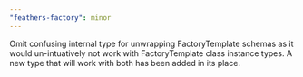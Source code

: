 ```yaml
---
"feathers-factory": minor
---
```


Omit confusing internal type for unwrapping FactoryTemplate schemas as it would un-intuatively not work with FactoryTemplate class instance types. A new type that will work with both has been added in its place.
